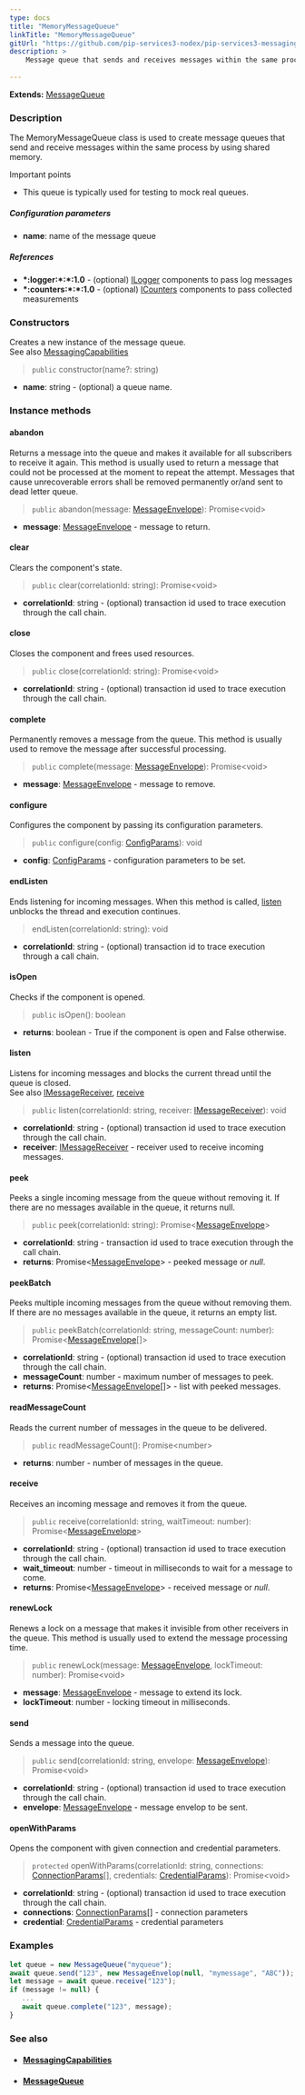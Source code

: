 ```yaml
---
type: docs
title: "MemoryMessageQueue"
linkTitle: "MemoryMessageQueue"
gitUrl: "https://github.com/pip-services3-nodex/pip-services3-messaging-nodex"
description: >
    Message queue that sends and receives messages within the same process by using shared memory.  
    
---
```


**Extends:** [MessageQueue](../message_queue) 

### Description

The MemoryMessageQueue class is used to create message queues that send and receive messages within the same process by using shared memory.

Important points

- This queue is typically used for testing to mock real queues.

##### Configuration parameters
- **name**: name of the message queue

##### References
- **\*:logger:\*:\*:1.0** - (optional) [ILogger](../../../components/log/ilogger) components to pass log messages
- **\*:counters:\*:\*:1.0** - (optional) [ICounters](../../../components/count/ilogger) components to pass collected measurements


### Constructors

Creates a new instance of the message queue.  
See also [MessagingCapabilities](../messaging_capabilities)

> `public` constructor(name?: string)

- **name**: string - (optional) a queue name.


### Instance methods

#### abandon
Returns a message into the queue and makes it available for all subscribers to receive it again. This method is usually used to return a message that could not be processed at the moment to repeat the attempt. Messages that cause unrecoverable errors shall be removed permanently or/and sent to dead letter queue.

> `public` abandon(message: [MessageEnvelope](../message_envelope)): Promise\<void\> 

- **message**: [MessageEnvelope](../message_envelope) - message to return.


#### clear
Clears the component's state.

> `public` clear(correlationId: string): Promise\<void\>

- **correlationId**: string - (optional) transaction id used to trace execution through the call chain.

#### close
Closes the component and frees used resources.

> `public` close(correlationId: string): Promise\<void\>

- **correlationId**: string - (optional) transaction id used to trace execution through the call chain.

#### complete
Permanently removes a message from the queue. This method is usually used to remove the message after successful processing.

> `public` complete(message: [MessageEnvelope](../message_envelope)): Promise\<void\>

- **message**: [MessageEnvelope](../message_envelope) - message to remove.

#### configure
Configures the component by passing its configuration parameters.

> `public` configure(config: [ConfigParams](../../../commons/config/config_params)): void

- **config**: [ConfigParams](../../../commons/config/config_params) - configuration parameters to be set.

#### endListen
Ends listening for incoming messages. When this method is called, [listen](#listen) unblocks the thread and execution continues.

> endListen(correlationId: string): void
 
- **correlationId**: string - (optional) transaction id to trace execution through a call chain.


#### isOpen
Checks if the component is opened.

> `public` isOpen(): boolean

- **returns**: boolean - True if the component is open and False otherwise.


#### listen
Listens for incoming messages and blocks the current thread until the queue is closed.  
See also [IMessageReceiver](../imessage_receiver), [receive](#receive)

> `public` listen(correlationId: string, receiver: [IMessageReceiver](../imessage_receiver)): void

- **correlationId**: string - (optional) transaction id used to trace execution through the call chain.
- **receiver**: [IMessageReceiver](../imessage_receiver) - receiver used to receive incoming messages.


#### peek
Peeks a single incoming message from the queue without removing it. If there are no messages available in the queue, it returns null.

> `public` peek(correlationId: string): Promise<[MessageEnvelope](../message_envelope)>

- **correlationId**: string - transaction id used to trace execution through the call chain.
- **returns**: Promise<[MessageEnvelope](../message_envelope)> - peeked message or *null*.

#### peekBatch
Peeks multiple incoming messages from the queue without removing them. If there are no messages available in the queue, it returns an empty list.

> `public` peekBatch(correlationId: string, messageCount: number): Promise<[MessageEnvelope](../message_envelope)[]>

- **correlationId**: string - (optional) transaction id used to trace execution through the call chain.
- **messageCount**: number - maximum number of messages to peek.
- **returns**: Promise<[MessageEnvelope](../message_envelope)[]> - list with peeked messages.

#### readMessageCount
Reads the current number of messages in the queue to be delivered.

> `public` readMessageCount(): Promise\<number\>

- **returns**: number - number of messages in the queue.


#### receive
Receives an incoming message and removes it from the queue.

> `public` receive(correlationId: string, waitTimeout: number): Promise<[MessageEnvelope](../message_envelope)>

- **correlationId**: string - (optional) transaction id used to trace execution through the call chain.
- **wait_timeout**: number - timeout in milliseconds to wait for a message to come.
- **returns**: Promise<[MessageEnvelope](../message_envelope)> - received message or *null*.

#### renewLock
Renews a lock on a message that makes it invisible from other receivers in the queue. This method is usually used to extend the message processing time.

> `public` renewLock(message: [MessageEnvelope](../message_envelope), lockTimeout: number): Promise\<void\>

- **message**: [MessageEnvelope](../message_envelope) - message to extend its lock.
- **lockTimeout**: number - locking timeout in milliseconds.

#### send
Sends a message into the queue.

> `public` send(correlationId: string, envelope: [MessageEnvelope](../message_envelope)): Promise\<void\>

- **correlationId**: string - (optional) transaction id used to trace execution through the call chain.
- **envelope**: [MessageEnvelope](../message_envelope) - message envelop to be sent.


#### openWithParams
Opens the component with given connection and credential parameters.

> `protected` openWithParams(correlationId: string, connections: [ConnectionParams](../../../components/connect/connection_params)[], credentials: [CredentialParams](../../../components/auth/credential_params)): Promise\<void\>

- **correlationId**: string - (optional) transaction id used to trace execution through the call chain.
- **connections**: [ConnectionParams](../../../components/connect/connection_params)[] - connection parameters
- **credential**: [CredentialParams](../../../components/auth/credential_params) - credential parameters

### Examples

```typescript
let queue = new MessageQueue("myqueue");
await queue.send("123", new MessageEnvelop(null, "mymessage", "ABC"));
let message = await queue.receive("123");
if (message != null) {
   ...
   await queue.complete("123", message);
}
```

### See also
- #### [MessagingCapabilities](../messaging_capabilities) 
- #### [MessageQueue](../message_queue)

